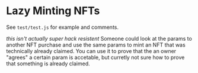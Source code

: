 # Lazy Minting NFTs
See `test/test.js` for example and comments.

_this isn't actually super hack resistent_
Someone could look at the params to another NFT purchase and use the same params to mint an NFT that was technically already claimed. You can use it to prove that the an owner "agrees" a certain param is accetable, but curretly not sure how to prove that something is already claimed.
